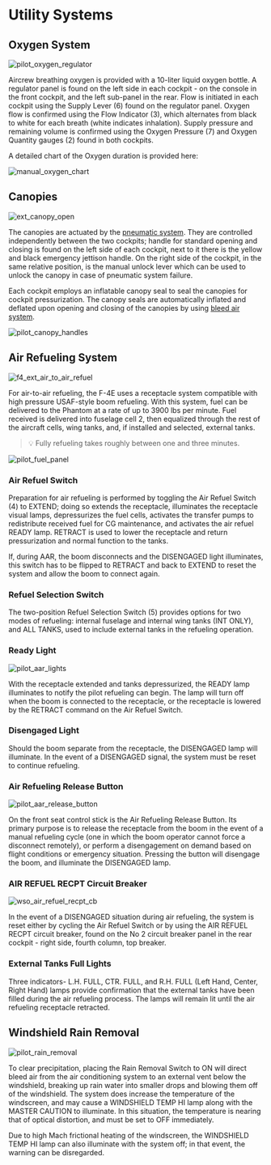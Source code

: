 # Utility Systems

## Oxygen System

![pilot_oxygen_regulator](../img/pilot_oxygen_control_panel.jpg)

Aircrew breathing oxygen is provided with a 10-liter liquid oxygen bottle. A
regulator panel is found on the left side in each cockpit - on the console in the
front cockpit, and the left sub-panel in the rear. Flow is initiated in each
cockpit using the Supply Lever (6) found on the regulator panel. Oxygen flow is
confirmed using the Flow Indicator (3), which alternates from black to white
for each breath (white indicates inhalation). Supply pressure and remaining
volume is confirmed using the Oxygen Pressure (7) and Oxygen Quantity gauges (2)
found in both cockpits.

A detailed chart of the Oxygen duration is provided here:

![manual_oxygen_chart](../img/manual_oxygen_chart.jpg)

## Canopies

![ext_canopy_open](../img/ext_f4_canopies.jpg)

The canopies are actuated by the [pneumatic system](pneumatics.md).
They are controlled independently between the two cockpits; handle for
standard opening and closing is found on the left side of each cockpit,
next to it there is the yellow and black emergency jettison handle.
On the right side of the cockpit, in the same relative position,
is the manual unlock lever which can be used to unlock the canopy
in case of pneumatic system failure.

Each cockpit employs an inflatable
canopy seal to seal the canopies for cockpit pressurization.
The canopy seals are automatically inflated and deflated
upon opening and closing of the canopies by using [bleed air system](bleed_air.md).

![pilot_canopy_handles](../img/pilot_canopy_handle.jpg)

## Air Refueling System

![f4_ext_air_to_air_refuel](../img/ext_air_to_air_refuel.jpg)

For air-to-air refueling, the F-4E uses a receptacle system compatible with high
pressure USAF-style boom refueling. With this system, fuel can be delivered to
the Phantom at a rate of up to 3900 lbs per minute. Fuel received is delivered
into fuselage cell 2, then equalized through the rest of the aircraft cells,
wing tanks, and, if installed and selected, external tanks.

> 💡 Fully refueling takes roughly between one and three minutes.

![pilot_fuel_panel](../img/pilot_fuel_control_panel.jpg)

### Air Refuel Switch

Preparation for air refueling is performed by toggling the Air Refuel Switch (4) to
EXTEND; doing so extends the receptacle, illuminates the receptacle visual
lamps, depressurizes the fuel cells, activates the transfer pumps to
redistribute received fuel for CG maintenance, and activates the air refuel
READY lamp. RETRACT is used to lower the receptacle and return pressurization
and normal function to the tanks.

If, during AAR, the boom disconnects and the DISENGAGED light illuminates, this
switch has to be flipped to RETRACT and back to EXTEND to reset the system and
allow the boom to connect again.

### Refuel Selection Switch

The two-position Refuel Selection Switch (5) provides options for two modes of
refueling: internal fuselage and internal wing tanks (INT ONLY), and ALL TANKS,
used to include external tanks in the refueling operation.

### Ready Light

![pilot_aar_lights](../img/pilot_aar_lights.jpg)

With the receptacle extended and tanks depressurized, the READY lamp illuminates
to notify the pilot refueling can begin. The lamp will turn off when the boom is
connected to the receptacle, or the receptacle is lowered by the RETRACT command
on the Air Refuel Switch.

### Disengaged Light

Should the boom separate from the receptacle, the DISENGAGED lamp will
illuminate. In the event of a DISENGAGED signal, the system must be reset to
continue refueling.

### Air Refueling Release Button

![pilot_aar_release_button](../img/pilot_stick_aar_button.jpg)

On the front seat control stick is the Air Refueling Release Button. Its primary
purpose is to release the receptacle from the boom in the event of a manual
refueling cycle (one in which the boom operator cannot force a disconnect
remotely), or perform a disengagement on demand based on flight conditions or
emergency situation. Pressing the button will disengage the boom, and illuminate
the DISENGAGED lamp.

### AIR REFUEL RECPT Circuit Breaker

![wso_air_refuel_recpt_cb](../img/wso_cb_air_refuel.jpg)

In the event of a DISENGAGED situation during air refueling, the system is reset
either by cycling the Air Refuel Switch or by using the AIR REFUEL RECPT circuit breaker,
found on the No 2 circuit breaker panel in the rear cockpit - right side, fourth column,
top breaker.

### External Tanks Full Lights

Three indicators- L.H. FULL, CTR. FULL, and R.H. FULL (Left Hand, Center, Right
Hand) lamps provide confirmation that the external tanks have been filled during
the air refueling process. The lamps will remain lit until the air refueling
receptacle retracted.

## Windshield Rain Removal

![pilot_rain_removal](../img/pilot_rain_removal_switch.jpg)

To clear precipitation, placing the Rain Removal Switch to ON will direct bleed
air from the air conditioning system to an external vent below the windshield,
breaking up rain water into smaller drops and blowing them off of the
windshield. The system does increase the temperature of the windscreen, and may
cause a WINDSHIELD TEMP HI lamp along with the MASTER CAUTION to illuminate. In
this situation, the temperature is nearing that of optical distortion, and must
be set to OFF immediately.

Due to high Mach frictional heating of the windscreen, the WINDSHIELD TEMP HI
lamp can also illuminate with the system off; in that event, the warning can be
disregarded.
